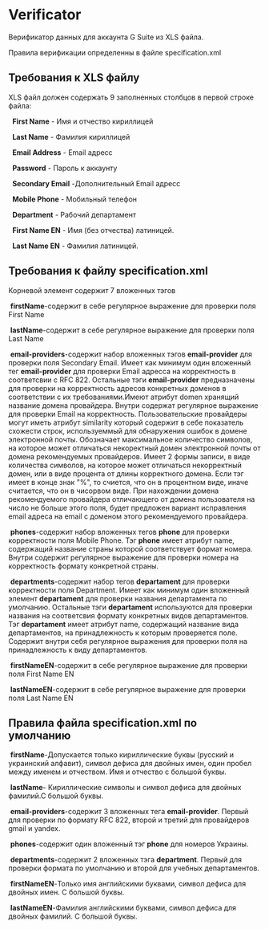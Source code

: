 # Verificator

<p>Верификатор данных для аккаунта G Suite из XLS файла. </p>
<p>Правила верификации определенны в файле specification.xml</p>
<h2>Требования к XLS файлу</h2>
<p>XLS файл должен содержать 9 заполненных столбцов в первой строке файла:</p>
<p>&nbsp;  <strong>First Name</strong> - Имя и отчество кириллицей</p>
<p>&nbsp;  <strong>Last Name</strong> - Фамилия кириллицей </p>
<p>&nbsp;  <strong>Email Address</strong> - Email адресс</p>
<p>&nbsp;  <strong>Password</strong> - Пароль к аккаунту</p>
<p>&nbsp;  <strong>Secondary Email</strong> -Дополнительный Email адресс</p>
<p>&nbsp;  <strong>Mobile Phone</strong>  - Мобильный телефон</p>
<p>&nbsp;  <strong>Department</strong> - Рабочий департамент</p>
<p>&nbsp;  <strong>First Name EN</strong> - Имя (без отчества) латиницей. </p>
<p>&nbsp;  <strong>Last Name EN</strong> - Фамилия латиницей.</p>
<h2>Требования к  файлу specification.xml</h2>
<p>Корневой элемент содержит 7 вложенных тэгов</p>
<p>&nbsp;<strong>firstName</strong>-содержит в себе регулярное выражение для проверки поля First Name</p>
<p>&nbsp;<strong>lastName</strong>-содержит в себе регулярное выражение для проверки поля Last Name</p>
<p>&nbsp;<strong>email-providers</strong>-содержит набор вложенных тэгов <strong>email-provider</strong> для проверки поля Secondary Email.
Имеет как минимум один вложенный тег <strong>email-provider</strong> для проверки Email адресса на корректность в соответсвии с RFC 822. 
Остальные тэги <strong>email-provider</strong> предназначены для проверки на корректность адресов конкретных доменов в соответствии 
с их требованиями.Имеют атрибут domen хранящий название домена провайдера. Внутри содержат регулярное выражение для проверки 
Email на корректность. Пользовательские провайдеры могут иметь атрибут similarity который содержит в себе показатель схожести строк, используеммый для обнаружения ошибок в домене электронной почты. Обозначает максимальное количество символов, на которое может отличаться некоректный домен электронной почты от домена рекомендуемых провайдеров. Имеет 2 формы записи, в виде количества символов, на которое может отличаться некорректный домен, или в виде процента от длины корректного домена. Если тэг имеет в конце знак "%", то  счиется, что он в процентном виде, иначе считается, что он в чисорвом виде. При нахождении домена рекомендуемого провайдера отличающего от домена пользователя на число не больше этого поля, будет предложен вариант исправления email адреса на email с доменом этого рекомендуемого провайдера.</p>
<p>&nbsp;<strong>phones</strong>-содержит набор вложенных тегов <strong>phone</strong> для проверки корректности поля Mobile Phone. 
Тэг <strong>phone</strong> имеет атрибут name, содержащий название страны которой соответствует формат номера.
Внутри содержит регулярное выражение для проверки номера на корректность формату конкретной страны.</p>
<p>&nbsp;<strong>departments</strong>-содержит набор тегов <strong>departament</strong> для проверки корректности поля Department.
Имеет как минимум один вложенный элемент <strong>departament</strong> для проверки названия департамента по умолчанию. 
Остальные тэги  <strong>departament</strong> используются для проверки названия на соответсвия формату конкретных видов департаментов.
Тэг <strong>departament</strong> имеет атрибут name, содержащий название вида департаментов, на принадлежность к которым проверяется поле.
Содержит внутри себя регулярное выражения для проверки поля на принадлежность к виду департаментов.</p>
<p>&nbsp;<strong>firstNameEN</strong>-содержит в себе регулярное выражение для проверки поля First Name EN</p>
<p>&nbsp;<strong>lastNameEN</strong>-содержит в себе регулярное выражение для проверки поля Last Name EN </p>
<h2>Правила файла specification.xml по умолчанию</h2>
<p>&nbsp;<strong>firstName</strong>-Допускается только кириллические буквы (русский и украинский алфавит), 
символ дефиса для двойных имен, один пробел между именем и отчеством. Имя и отчество с большой буквы.</p>
<p>&nbsp;<strong>lastName</strong>- Кириллические символы и символ дефиса для двойных фамилий.С большой буквы.</p>
<p>&nbsp;<strong>email-providers</strong>-содержит 3 вложенных тега <strong>email-provider</strong>. 
Первый для проверки по формату RFC 822,
второй и третий для провайдеров gmail и yandex.</p>
<p>&nbsp;<strong>phones</strong>-содержит один вложенный тэг <strong>phone</strong> для номеров Украины.</p>
<p>&nbsp;<strong>departments</strong>-содержит 2 вложенных тэга <strong>department</strong>.
Первый для проверки формата по умолчанию и второй для учебных департаментов.</p>
<p>&nbsp;<strong>firstNameEN</strong>-Только имя английскими буквами, 
символ дефиса для двойных имен. С большой буквы.</p>
<p>&nbsp;<strong>lastNameEN</strong>-Фамилия английскими буквами, 
символ дефиса для двойных фамилий. С большой буквы.</p></p>





